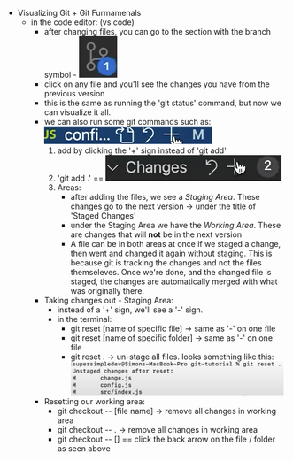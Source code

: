 - Visualizing Git + Git Furmamenals
    * in the code editor: (vs code)
        - after changing files, you can go to the section with the branch symbol - ![Alt text](./images/13-git-vs-symbol.png)
        - click on any file and you'll see the changes you have from the previous version
        - this is the same as running the 'git status' command, but now we can visualize it all.
        - we can also run some git commands such as: 
            ![Alt text](./images/14-git-vs-commands.png)
            1. add by clicking the '+' sign instead of 'git add'
            2. 'git add .' == ![Alt text](./images/15-git-vs-add-all.png)
            3. Areas:
                - after adding the files, we see a *Staging Area*. These changes go to the next version → under the title of 'Staged Changes'
                - under the Staging Area we have the *Working Area*. These are changes that will **not** be in the next version
                - A file can be in both areas at once if we staged a change, then went and changed it again without staging. This is because git is tracking the changes and not the files themseleves. Once we're done, and the changed file is staged, the changes are automatically merged with what was originally there.
        - Taking changes out - Staging Area: 
            * instead of a '+' sign, we'll see a '-' sign.
            * in the terminal: 
                - git reset [name of specific file] → same as '-' on one file
                - git reset [name of specific folder] → same as '-' on one file
                - git reset . → un-stage all files. 
                    looks something like this:![Alt text](./images/16-git-reset-all.png) 
        - Resetting our working area:
            * git checkout -- [file name] → remove all changes in working area
            * git checkout -- . → remove all changes in working area
            * git checkout -- [] == click the back arrow on the file / folder as seen above
